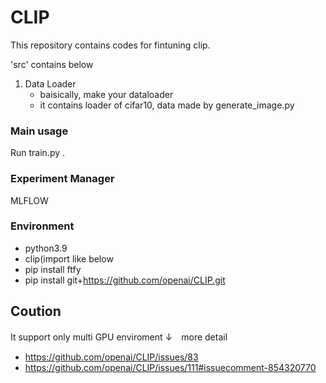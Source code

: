 # CLIP
This repository contains codes for fintuning clip.

'src' contains below
1. Data Loader
    * baisically, make your dataloader 
    * it contains loader of cifar10, data made by generate_image.py

### Main usage
Run train.py .
### Experiment Manager
MLFLOW
### Environment
* python3.9
* clip(import like below
* pip install ftfy
* pip install git+https://github.com/openai/CLIP.git
  


## Coution
It support only multi GPU enviroment
↓　more detail
* https://github.com/openai/CLIP/issues/83
* https://github.com/openai/CLIP/issues/111#issuecomment-854320770
